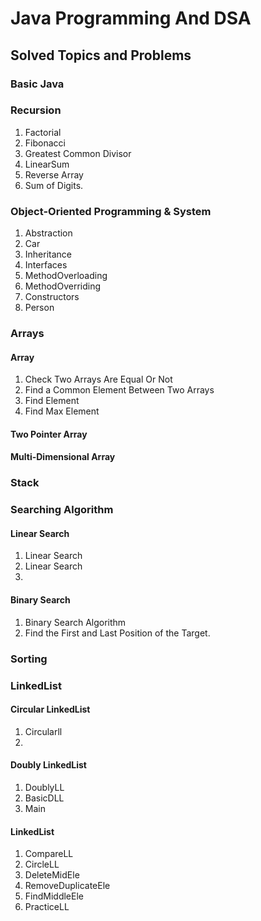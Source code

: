 # Java Programming And DSA

## Solved Topics and Problems
### Basic Java

### Recursion

1. Factorial
2. Fibonacci
3. Greatest Common Divisor
4. LinearSum
5. Reverse Array
6. Sum of Digits.

### Object-Oriented Programming & System
1. Abstraction
2. Car
3. Inheritance
4. Interfaces
5. MethodOverloading
6. MethodOverriding
7. Constructors
8. Person

### Arrays

#### Array
1. Check Two Arrays Are Equal Or Not
2. Find a Common Element Between Two Arrays
3. Find Element
4. Find Max Element

#### Two Pointer Array

#### Multi-Dimensional Array

### Stack

### Searching Algorithm
  #### Linear Search
  1. Linear Search
  2. Linear Search
  3. 


  #### Binary Search
  1. Binary Search Algorithm
  2. Find the First and Last Position of the Target.

### Sorting 

### LinkedList

#### Circular LinkedList
1. Circularll
2. 

#### Doubly LinkedList
1. DoublyLL
2. BasicDLL
3. Main

#### LinkedList
1. CompareLL
2. CircleLL
3. DeleteMidEle
4. RemoveDuplicateEle
5. FindMiddleEle
6. PracticeLL
